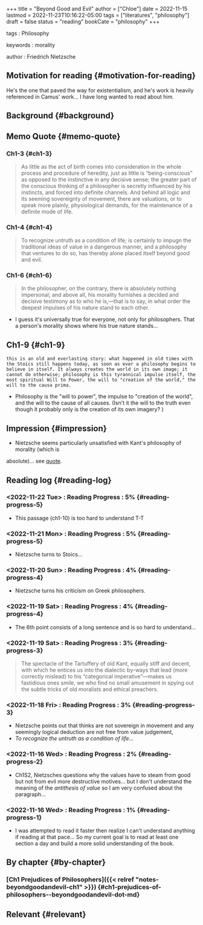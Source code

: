 +++
title = "Beyond Good and Evil"
author = ["Chloe"]
date = 2022-11-15
lastmod = 2022-11-23T10:16:22-05:00
tags = ["literatures", "philosophy"]
draft = false
status = "reading"
bookCate = "philosophy"
+++

tags
: Philosophy

keywords
: morality

author
: Friedrich Nietzsche


## Motivation for reading {#motivation-for-reading}

He's the one that paved the way for existentialism, and he's work is heavily referenced in Camus'
work... I have long wanted to read about him.


## Background {#background}


## Memo Quote {#memo-quote}


### Ch1-3 {#ch1-3}

> As little as the act of birth comes into consideration in the whole process and procedure of heredity, just as little is “being-conscious” as opposed to the instinctive in any decisive sense; the greater part of the conscious thinking of a philosopher is secretly influenced by his instincts, and forced into definite channels. And behind all logic and its seeming sovereignty of movement, there are valuations, or to speak more plainly, physiological demands, for the maintenance of a definite mode of life.


### Ch1-4 {#ch1-4}

> To recognize untruth as a condition of life; is certainly to impugn the traditional ideas of value in a dangerous manner, and a philosophy that ventures to do so, has thereby alone placed itself beyond good and evil.


### Ch1-6 {#ch1-6}

> In the philosopher, on the contrary, there is absolutely nothing impersonal; and above all, his morality furnishes a decided and decisive testimony as to who he is,—that is to say, in what order the deepest impulses of his nature stand to each other.

-   I guess it's universally true for everyone, not only for
    philosophers. That a person's morality shows where his true nature
    stands...


## Ch1-9 {#ch1-9}

```emacs-lisp
this is an old and everlasting story: what happened in old times with the Stoics still happens today, as soon as ever a philosophy begins to believe in itself. It always creates the world in its own image; it cannot do otherwise; philosophy is this tyrannical impulse itself, the most spiritual Will to Power, the will to "creation of the world," the will to the causa prima.
```

-   Philosophy is the "will to power", the impulse to "creation of the
    world", and the will to the cause of all causes. (Isn't it the will
    to the truth even though it probably only is the creation of its own
    imagery? )


## Impression {#impression}

-   Nietzsche seems particularly unsatisfied with Kant's philosophy of morality (which is

absolute)... see [quote](#reading-progress-3).


## Reading log {#reading-log}


### <span class="timestamp-wrapper"><span class="timestamp">&lt;2022-11-22 Tue&gt; </span></span> : Reading Progress : 5% {#reading-progress-5}

-   This passage (ch1-10) is too hard to understand T-T


### <span class="timestamp-wrapper"><span class="timestamp">&lt;2022-11-21 Mon&gt; </span></span> : Reading Progress : 5% {#reading-progress-5}

-   Nietzsche turns to Stoics...


### <span class="timestamp-wrapper"><span class="timestamp">&lt;2022-11-20 Sun&gt; </span></span> : Reading Progress : 4% {#reading-progress-4}

-   Nietzsche turns his criticism on Greek philosophers.


### <span class="timestamp-wrapper"><span class="timestamp">&lt;2022-11-19 Sat&gt; </span></span> : Reading Progress : 4% {#reading-progress-4}

-   The 6th point consists of a long sentence and is so hard to
    understand...


### <span class="timestamp-wrapper"><span class="timestamp">&lt;2022-11-19 Sat&gt; </span></span> : Reading Progress : 3% {#reading-progress-3}

> The spectacle of the Tartuffery of old Kant, equally stiff and decent, with which he entices us into the dialectic by-ways that lead (more correctly mislead) to his “categorical imperative”—makes us fastidious ones smile, we who find no small amusement in spying out the subtle tricks of old moralists and ethical preachers.


### <span class="timestamp-wrapper"><span class="timestamp">&lt;2022-11-18 Fri&gt; </span></span> : Reading Progress : 3% {#reading-progress-3}

-   Nietzsche points out that thinks are not sovereign in movement and
    any seemingly logical deduction are not free from value judgement,
-   _To recognize the untruth as a condition of life_...


### <span class="timestamp-wrapper"><span class="timestamp">&lt;2022-11-16 Wed&gt; </span></span> : Reading Progress : 2% {#reading-progress-2}

-   Ch1S2, Nietzsches questions why the values have to steam from good
    but not from evil more destructive motives... but I don't understand
    the meaning of the _antithesis of value_ so I am very confused about
    the paragraph...


### <span class="timestamp-wrapper"><span class="timestamp">&lt;2022-11-16 Wed&gt; </span></span> : Reading Progress : 1% {#reading-progress-1}

-   I was attempted to read it faster then realize I can't understand
    anything if reading at that pace... So my current goal is to read at
    least one section a day and build a more solid understanding of the
    book.


## By chapter {#by-chapter}


### [Ch1 Prejudices of Philosophers]({{< relref "notes-beyondgoodandevil-ch1" >}}) {#ch1-prejudices-of-philosophers--beyondgoodandevil-dot-md}


## Relevant {#relevant}
